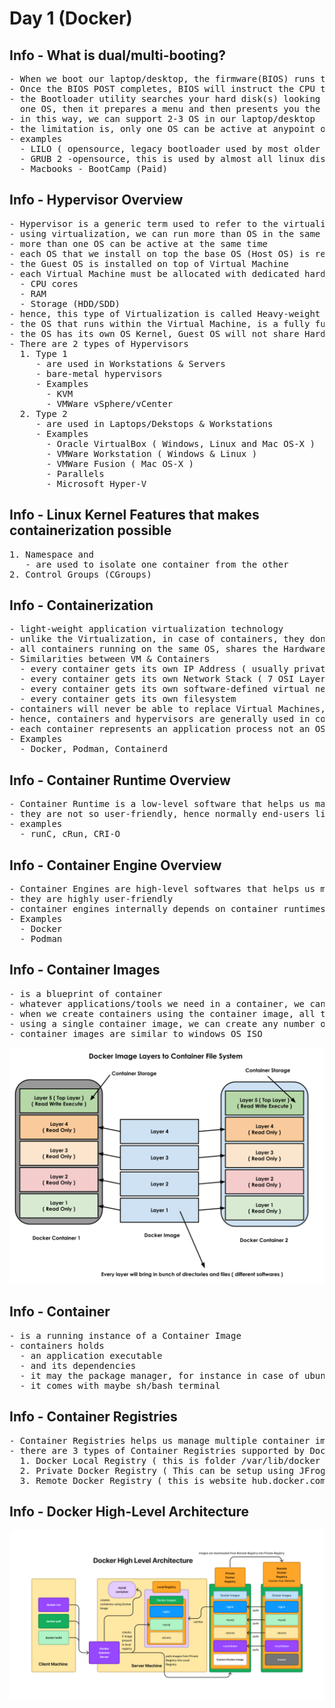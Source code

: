# Day 1 (Docker)

## Info - What is dual/multi-booting?
<pre>
- When we boot our laptop/desktop, the firmware(BIOS) runs the Power On Self Test(POST)
- Once the BIOS POST completes, BIOS will instruct the CPU to run the Boot Loader utility
- the Bootloader utility searches your hard disk(s) looking for Operating Systems, if it finds more than
  one OS, then it prepares a menu and then presents you the menu for you to choose the OS you wish to boot into
- in this way, we can support 2-3 OS in our laptop/desktop
- the limitation is, only one OS can be active at anypoint of time
- examples
  - LILO ( opensource, legacy bootloader used by most older linux distributions, almost dead now )
  - GRUB 2 -opensource, this is used by almost all linux distributions (replaces LILO)
  - Macbooks - BootCamp (Paid)
</pre>  

## Info - Hypervisor Overview
<pre>
- Hypervisor is a generic term used to refer to the virtualization software/technology
- using virtualization, we can run more than OS in the same laptop/desktop/workstation/server
- more than one OS can be active at the same time
- each OS that we install on top the base OS (Host OS) is referred as Guest OS
- the Guest OS is installed on top of Virtual Machine
- each Virtual Machine must be allocated with dedicated hardware resources
  - CPU cores
  - RAM
  - Storage (HDD/SDD)
- hence, this type of Virtualization is called Heavy-weight Virtualization  
- the OS that runs within the Virtual Machine, is a fully functional Operating System
- the OS has its own OS Kernel, Guest OS will not share Hardware resources with other Guest OS or Host OS
- There are 2 types of Hypervisors
  1. Type 1
     - are used in Workstations & Servers
     - bare-metal hypervisors
     - Examples
       - KVM
       - VMWare vSphere/vCenter
  2. Type 2
     - are used in Laptops/Dekstops & Workstations
     - Examples
       - Oracle VirtualBox ( Windows, Linux and Mac OS-X )
       - VMWare Workstation ( Windows & Linux )
       - VMWare Fusion ( Mac OS-X )
       - Parallels
       - Microsoft Hyper-V
</pre>

## Info - Linux Kernel Features that makes containerization possible
<pre>
1. Namespace and
   - are used to isolate one container from the other
2. Control Groups (CGroups)
</pre>  

## Info - Containerization
<pre>
- light-weight application virtualization technology
- unlike the Virtualization, in case of containers, they don't get their own dedicated hardware resources
- all containers running on the same OS, shares the Hardwares resources on the underlying OS
- Similarities between VM & Containers
  - every container gets its own IP Address ( usually private IPs )
  - every container gets its own Network Stack ( 7 OSI Layers )
  - every container gets its own software-defined virtual network card
  - every container gets its own filesystem
- containers will never be able to replace Virtual Machines, they are complementing technology not competing technologies
- hence, containers and hypervisors are generally used in combination, they can co-exist
- each container represents an application process not an OS
- Examples
  - Docker, Podman, Containerd
</pre>

## Info - Container Runtime Overview
<pre>
- Container Runtime is a low-level software that helps us manage containers & images
- they are not so user-friendly, hence normally end-users like us never use the container runtimes directly
- examples
  - runC, cRun, CRI-O
</pre>

## Info - Container Engine Overview
<pre>
- Container Engines are high-level softwares that helps us manage containers & images
- they are highly user-friendly
- container engines internally depends on container runtimes to manage containers & images
- Examples
  - Docker
  - Podman
</pre>  

## Info - Container Images
<pre>
- is a blueprint of container
- whatever applications/tools we need in a container, we can build/prepare a container image with those tools pre-installed
- when we create containers using the container image, all the tools we installed on the image are readily available in each containers
- using a single container image, we can create any number of containers
- container images are similar to windows OS ISO 
</pre>  
![image](DockerLayers.png)
  
## Info - Container
<pre>
- is a running instance of a Container Image
- containers holds
  - an application executable
  - and its dependencies
  - it may the package manager, for instance in case of ubuntu image, it comes with apt(apt-get) package manager
  - it comes with maybe sh/bash terminal
</pre>

## Info - Container Registries
<pre>
- Container Registries helps us manage multiple container images
- there are 3 types of Container Registries supported by Docker
  1. Docker Local Registry ( this is folder /var/lib/docker in Linux )
  2. Private Docker Registry ( This can be setup using JFrog Artifactory or Sonatype Nexus )
  3. Remote Docker Registry ( this is website hub.docker.com )
</pre>

## Info - Docker High-Level Architecture
![architecture](DockerHighLevelArchitecture.png)
